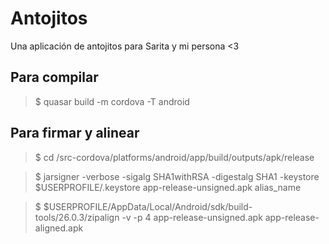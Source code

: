 # Antojitos

Una aplicación de antojitos para Sarita y mi persona <3

## Para compilar
> $ quasar build -m cordova -T android

## Para firmar y alinear
> $ cd /src-cordova/platforms/android/app/build/outputs/apk/release

> $ jarsigner -verbose -sigalg SHA1withRSA -digestalg SHA1 -keystore $USERPROFILE/.keystore app-release-unsigned.apk alias_name

> $ $USERPROFILE/AppData/Local/Android/sdk/build-tools/26.0.3/zipalign -v -p 4 app-release-unsigned.apk app-release-aligned.apk
